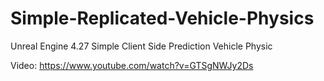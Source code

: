 # Simple-Replicated-Vehicle-Physics
Unreal Engine 4.27 Simple Client Side Prediction Vehicle Physic

Video:
https://www.youtube.com/watch?v=GTSgNWJy2Ds
